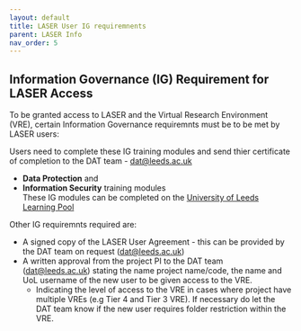 ```yaml
---
layout: default
title: LASER User IG requiremnents
parent: LASER Info
nav_order: 5
---
```


## Information Governance (IG) Requirement for LASER Access
To be granted access to LASER and the Virtual Research Environment (VRE), certain Information Governance requiremnts must be to be met by LASER users:

Users need to complete these IG training modules and send thier certificate of completion to the DAT team - dat@leeds.ac.uk
- **Data Protection** and   
- **Information Security** training modules     
These IG modules can be completed on the [University of Leeds Learning Pool](https://leeds.learningpool.com/totara/dashboard/)  

Other IG requiremnts required are:
* A signed copy of the LASER User Agreement - this can be provided by the DAT team on request (dat@leeds.ac.uk)  
* A written approval from the project PI to the DAT team (dat@leeds.ac.uk) stating the name project name/code, the name and UoL username of the new user to be given access to the VRE. 
    * Indicating the level of access to the VRE in cases where project have multiple VREs (e.g Tier 4 and Tier 3 VRE). If necessary do let the DAT team know if the new user requires folder restriction within the VRE.

